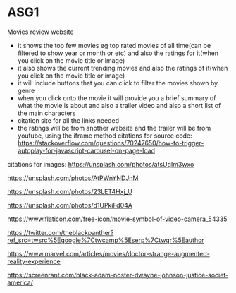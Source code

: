 # ASG1
 Movies review website
 - it shows the top few movies eg top rated movies of all time(can be filtered to show year or month or etc) and also the ratings for it(when you click on the movie title or image)
 - it also shows the current trending movies and also the ratings of it(when you click on the movie title or image)
 - it will include buttons that you can click to filter the movies shown by genre
 - when you click onto the movie it will provide you a brief summary of what the movie is about and also a trailer video and also a short list of the main characters
 - citation site for all the links needed
 - the ratings will be from another website and the trailer will be from  youtube, using the iframe method
 citations for source code: https://stackoverflow.com/questions/70247650/how-to-trigger-autoplay-for-javascript-carousel-on-page-load
 
 citations for images: https://unsplash.com/photos/atsUqIm3wxo
 
 https://unsplash.com/photos/AtPWnYNDJnM
 
 https://unsplash.com/photos/23LET4Hxj_U
 
 https://unsplash.com/photos/d1UPkiFd04A
 
 https://www.flaticon.com/free-icon/movie-symbol-of-video-camera_54335
 
 https://twitter.com/theblackpanther?ref_src=twsrc%5Egoogle%7Ctwcamp%5Eserp%7Ctwgr%5Eauthor

 https://www.marvel.com/articles/movies/doctor-strange-augmented-reality-experience
 
 https://screenrant.com/black-adam-poster-dwayne-johnson-justice-societ-america/
